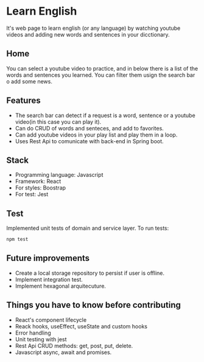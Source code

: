 # Learn English

It's web page to learn english (or any language) by watching youtube videos and adding new words and sentences in your dicctionary.

## Home
You can select a youtube video to practice, and in below there is a list of the words and sentences you learned. You can filter them usign the search bar o add some news.

## Features
- The search bar can detect if a request is a word, sentence or a youtube video(in this case you can play it).
- Can do CRUD of words and senteces, and add to favorites.
- Can add youtube videos in your play list and play them in a loop.
- Uses Rest Api to comunicate with back-end in Spring boot.

## Stack
- Programming language: Javascript
- Framework: React
- For styles: Boostrap
- For test: Jest

## Test
Implemented unit tests of domain and service layer. 
To run tests: 
```bash
npm test
```

## Future improvements
- Create a local storage repository to persist if user is offline.
- Implement integration test.
- Implement hexagonal arquitecuture.

## Things you have to know before contributing
- React's component lifecycle
- Reack hooks, useEffect, useState and custom hooks
- Error handling
- Unit testing with jest
- Rest Api CRUD methods: get, post, put, delete.
- Javascript async, await and promises.
